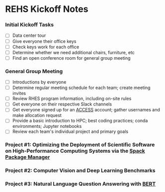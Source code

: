 # REHS Kickoff Notes

### Initial Kickoff Tasks
- [ ] Data center tour
- [ ] Give everyone their office keys
- [ ] Check keys work for each office
- [ ] Determine whether we need additional chairs, furniture, etc
- [ ] Find an open conference room for general group meeting

### General Group Meeting
- [ ] Introductions by everyone
- [ ] Determine regular meeting schedule for each team; create meeting invites
- [ ] Review RHES program information, including on-site rules
- [ ] Get everyone on their respective Slack channels
- [ ] Get everyone signed up for an [ACCESS](https://access-ci.org) account; gather usernames and make allocation request
- [ ] Provide a basic introduction to HPC; best coding practices; conda environments; Jupyter notebooks
- [ ] Review each team's individual project and primary goals

### Project #1: Optimizing the Deployment of Scientific Software on High-Performance Computing Systems via the [Spack Package Manager](https://spack.io)

### Project #2: Computer Vision and Deep Learning Benchmarks

### Project #3: Natural Language Question Answering with [BERT](https://en.wikipedia.org/wiki/BERT_(language_model))
